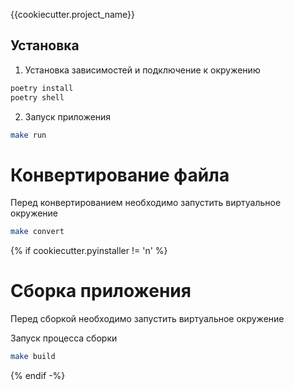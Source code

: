 {{cookiecutter.project_name}}

## Установка

1. Установка зависимостей и подключение к окружению
```bash
poetry install
poetry shell
```

2. Запуск приложения
```bash
make run
```

# Конвертирование файла
Перед конвертированием необходимо запустить виртуальное окружение

```bash
make convert
```
{% if cookiecutter.pyinstaller != 'n' %}
# Сборка приложения
Перед сборкой необходимо запустить виртуальное окружение

Запуск процесса сборки
```bash
make build
```
{% endif -%}